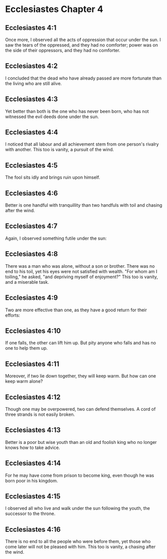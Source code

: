 # Ecclesiastes Chapter 4

## Ecclesiastes 4:1
Once more, I observed all the acts of oppression that occur under the sun. I saw the tears of the oppressed, and they had no comforter; power was on the side of their oppressors, and they had no comforter.

## Ecclesiastes 4:2
I concluded that the dead who have already passed are more fortunate than the living who are still alive.

## Ecclesiastes 4:3
Yet better than both is the one who has never been born, who has not witnessed the evil deeds done under the sun.

## Ecclesiastes 4:4
I noticed that all labour and all achievement stem from one person's rivalry with another. This too is vanity, a pursuit of the wind.

## Ecclesiastes 4:5
The fool sits idly and brings ruin upon himself.

## Ecclesiastes 4:6
Better is one handful with tranquillity than two handfuls with toil and chasing after the wind.

## Ecclesiastes 4:7
Again, I observed something futile under the sun:

## Ecclesiastes 4:8
There was a man who was alone, without a son or brother. There was no end to his toil, yet his eyes were not satisfied with wealth. "For whom am I toiling," he asked, "and depriving myself of enjoyment?" This too is vanity, and a miserable task.

## Ecclesiastes 4:9
Two are more effective than one, as they have a good return for their efforts:

## Ecclesiastes 4:10
If one falls, the other can lift him up. But pity anyone who falls and has no one to help them up.

## Ecclesiastes 4:11
Moreover, if two lie down together, they will keep warm. But how can one keep warm alone?

## Ecclesiastes 4:12
Though one may be overpowered, two can defend themselves. A cord of three strands is not easily broken.

## Ecclesiastes 4:13
Better is a poor but wise youth than an old and foolish king who no longer knows how to take advice.

## Ecclesiastes 4:14
For he may have come from prison to become king, even though he was born poor in his kingdom.

## Ecclesiastes 4:15
I observed all who live and walk under the sun following the youth, the successor to the throne.

## Ecclesiastes 4:16
There is no end to all the people who were before them, yet those who come later will not be pleased with him. This too is vanity, a chasing after the wind.
